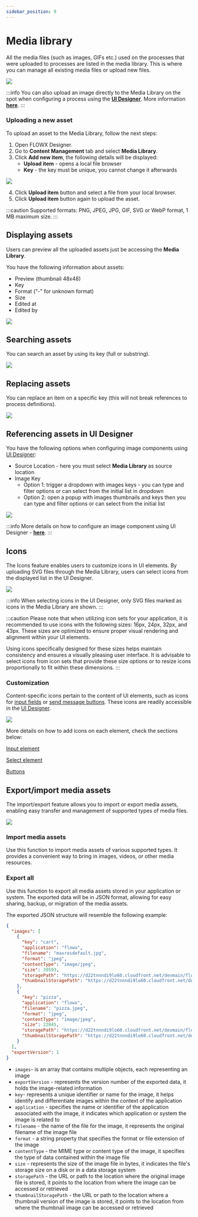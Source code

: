 ```yaml
---
sidebar_position: 9
---
```


# Media library

All the media files (such as images, GIFs etc.) used on the processes that were uploaded to processes are listed in the media library. This is where you can manage all existing media files or upload new files.

![](../../../../../release-notes/img/media_library.gif)

:::info
You can also upload an image directly to the Media Library on the spot when configuring a process using the [**UI Designer**](../../../../building-blocks/ui-designer). More information [**here**](../../../../building-blocks/ui-designer/ui-component-types/image#media-library).
:::

### Uploading a new asset

To upload an asset to the Media Library, follow the next steps:

1. Open FLOWX Designer.
2. Go to **Content Management** tab and select **Media Library**.
3. Click **Add new item**, the following details will be displayed:
    * **Upload item** - opens a local file browser
    * **Key** - the key must be unique, you cannot change it afterwards

![](../../../../building-blocks/ui-designer/img/media_library_add_new.png)

4. Click **Upload item** button and select a file from your local browser.
5. Click **Upload item** button again to upload the asset.

:::caution
Supported formats: PNG, JPEG, JPG, GIF, SVG or WebP format, 1 MB maximum size.
:::

## Displaying assets

Users can preview all the uploaded assets just be accessing the **Media Library**.

You have the following information about assets:

* Preview (thumbnail 48x48)
* Key
* Format ("-" for unknown format)
* Size
* Edited at 
* Edited by

![](../../../img/media_library_preview.png)

## Searching assets

You can search an asset by using its key (full or substring).

![](../../../img/search_asset.png)

## Replacing assets

You can replace an item on a specific key (this will not break references to process definitions).

![](../../../img/replace_asset.gif)

## Referencing assets in UI Designer

You have the following options when configuring image components using [UI Designer](../../../../building-blocks/ui-designer):

* Source Location - here you must select **Media Library** as source location 
* Image Key  
    * Option 1: trigger a dropdown with images keys - you can type and filter options or can select from the initial list in dropdown 
    * Option 2: open a popup with images thumbnails and keys then you can type and filter options or can select from the initial list

![](../../../img/media_library_options.png)

:::info
More details on how to configure an image component using UI Designer - [**here**](../../../../building-blocks/ui-designer/ui-component-types/image).
:::

## Icons

The Icons feature enables users to customize icons in UI elements. By uploading SVG files through the Media Library, users can select icons from the displayed list in the UI Designer.

![](../../../img/icons.png)

:::info
When selecting icons in the UI Designer, only SVG files marked as icons in the Media Library are shown.
:::

:::caution
Please note that when utilizing icon sets for your application, it is recommended to use icons with the following sizes: 16px, 24px, 32px, and 43px. These sizes are optimized to ensure proper visual rendering and alignment within your UI elements.

Using icons specifically designed for these sizes helps maintain consistency and ensures a visually pleasing user interface. It is advisable to select icons from icon sets that provide these size options or to resize icons proportionally to fit within these dimensions.
:::

### Customization

Content-specific icons pertain to the content of UI elements, such as icons for [input fields](../../../../building-blocks/ui-designer/ui-component-types/form-elements/input-form-field.md) or [send message buttons](../../../../building-blocks/ui-designer/ui-component-types/buttons.md). These icons are readily accessible in the [UI Designer](../../../../building-blocks/ui-designer/ui-designer.md).

![](../../../img/icon_add_ui.gif)

More details on how to add icons on each element, check the sections below:

[Input element](../../../../building-blocks/ui-designer/ui-component-types/form-elements/input-form-field.md#icons)

[Select element](../../../../building-blocks/ui-designer/ui-component-types/form-elements/select-form-field.md#icons)

[Buttons](../../../../building-blocks/ui-designer/ui-component-types/buttons.md#icons)


## Export/import media assets

The import/export feature allows you to import or export media assets, enabling easy transfer and management of supported types of media files.

![](../../../img/media_library_export.png)

### Import media assets

Use this function to import media assets of various supported types. It provides a convenient way to bring in images, videos, or other media resources.

### Export all

Use this function to export all media assets stored in your application or system. The exported data will be in JSON format, allowing for easy sharing, backup, or migration of the media assets.

The exported JSON structure will resemble the following example:

```json
{
  "images": [
    {
      "key": "cart",
      "application": "flowx",
      "filename": "maxresdefault.jpg",
      "format": "jpeg",
      "contentType": "image/jpeg",
      "size": 39593,
      "storagePath": "https://d22tnnndi9lo60.cloudfront.net/devmain/flowx/cart/1681982352417_maxresdefault.jpg",
      "thumbnailStoragePath": "https://d22tnnndi9lo60.cloudfront.net/devmain/flowx/cart/1681982352417_thumbnail_maxresdefault.jpg"
    },
    {
      "key": "pizza",
      "application": "flowx",
      "filename": "pizza.jpeg",
      "format": "jpeg",
      "contentType": "image/jpeg",
      "size": 22845,
      "storagePath": "https://d22tnnndi9lo60.cloudfront.net/devmain/flowx/pizza/1681982352165_pizza.jpeg",
      "thumbnailStoragePath": "https://d22tnnndi9lo60.cloudfront.net/devmain/flowx/pizza/1681982352165_thumbnail_pizza.jpeg"
    }
  ],
  "exportVersion": 1
}
```

* `images`- is an array that contains multiple objects, each representing an image
* `exportVersion` - represents the version number of the exported data, it holds the image-related information
* `key`- represents a unique identifier or name for the image, it helps identify and differentiate images within the context of the application
* `application` - specifies the name or identifier of the application associated with the image, it indicates which application or system the image is related to
* `filename` - the name of the file for the image, it represents the original filename of the image file
* `format` - a string property that specifies the format or file extension of the image
* `contentType` - the MIME type or content type of the image, it specifies the type of data contained within the image file
* `size` - represents the size of the image file in bytes, it indicates the file's storage size on a disk or in a data storage system
* `storagePath` - the URL or path to the location where the original image file is stored, it points to the location from where the image can be accessed or retrieved
* `thumbnailStoragePath` - the URL or path to the location where a thumbnail version of the image is stored, it points to the location from where the thumbnail image can be accessed or retrieved

